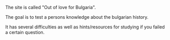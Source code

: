 The site is called "Out of love for Bulgaria". 

The goal is to test a persons knowledge about the bulgarian history. 

It has several difficulties as well as hints/resources for studying if you failed a certain question. 
